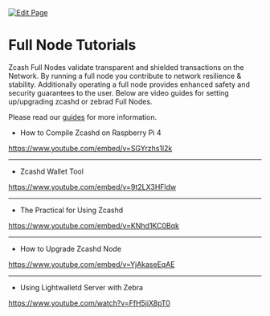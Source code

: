 <a href="https://github.com/zechub/zechub/edit/main/site/tutorials/Full_Node_Tutorials.md" target="_blank">
  <img src="https://img.shields.io/badge/Edit-blue" alt="Edit Page"/>
</a>

# Full Node Tutorials

Zcash Full Nodes validate transparent and shielded transactions on the Network. By running a full node you contribute to network resilience & stability. Additionally operating a full node provides enhanced safety and security guarantees to the user. Below are video guides for setting up/upgrading zcashd or zebrad Full Nodes.

Please read our [guides](/site/Guides/Full_Nodes) for more information.

- How to Compile Zcashd on Raspberry Pi 4

https://www.youtube.com/embed/v=SGYrzhs1l2k
____

- Zcashd Wallet Tool

https://www.youtube.com/embed/v=9t2LX3HFldw
____

- The Practical for Using Zcashd 

https://www.youtube.com/embed/v=KNhd1KC0Bqk
____

- How to Upgrade Zcashd Node

https://www.youtube.com/embed/v=YjAkaseEqAE
_____

- Using Lightwalletd Server with Zebra

https://www.youtube.com/watch?v=FfH5jiX8pT0




